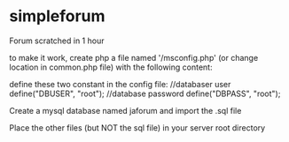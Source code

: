 # simpleforum
Forum scratched in 1 hour

to make it work, create php a file named '/msconfig.php' (or change location in common.php file) with the following content:

define these two constant in the config file:
  //databaser user
	define("DBUSER", "root");
   //database password
	define("DBPASS", "root");



Create a mysql database named jaforum and import the .sql file

Place the other files (but NOT the sql file) in your server root directory
